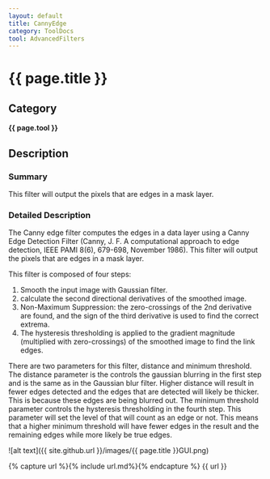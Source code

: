 ```yaml
---
layout: default
title: CannyEdge
category: ToolDocs 
tool: AdvancedFilters
---
```


# {{ page.title }} 

## Category

**{{ page.tool }}**

## Description

### Summary

This filter will output the pixels that are edges in a mask layer.

### Detailed Description

The Canny edge filter computes the edges in a data layer using a Canny Edge Detection Filter (Canny, J. F. A computational approach to edge detection, IEEE PAMI 8(6), 679-698, November 1986). This filter will output the pixels that are edges in a mask layer.

This filter is composed of four steps:
1. Smooth the input image with Gaussian filter.
2. calculate the second directional derivatives of the smoothed image.
3. Non-Maximum Suppression: the zero-crossings of the 2nd derivative are found, and the sign of the third derivative is used to find the correct extrema.
4. The hysteresis thresholding is applied to the gradient magnitude (multiplied with zero-crossings) of the smoothed image to find the link edges.

There are two parameters for this filter, distance and minimum threshold. The distance parameter is the controls the gaussian blurring in the first step and is the same as in the Gaussian blur filter. Higher distance will result in fewer edges detected and the edges that are detected will likely be thicker. This is because these edges are being blurred out. The minimum threshold parameter controls the hysteresis thresholding in the fourth step. This parameter will set the level of that will count as an edge or not. This means that a higher minimum threshold will have fewer edges in the result and the remaining edges while more likely be true edges.

![alt text]({{ site.github.url }}/images/{{ page.title }}GUI.png)

{% capture url %}{% include url.md%}{% endcapture %}
{{ url }}
